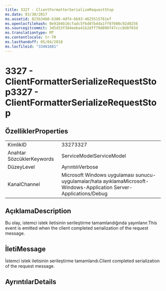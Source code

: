 ```yaml
---
title: 3327 - ClientFormatterSerializeRequestStop
ms.date: 03/30/2017
ms.assetid: 823b34b0-b386-4df4-bb93-4625515761ef
ms.openlocfilehash: 0e9104b16cfadc5f6d07b4da1ff07600c92d0256
ms.sourcegitcommit: 3d5d33f384eeba41b2dff79d096f47ccc8d8f03d
ms.translationtype: MT
ms.contentlocale: tr-TR
ms.lasthandoff: 05/04/2018
ms.locfileid: "33461681"
---
```

# <a name="3327---clientformatterserializerequeststop"></a><span data-ttu-id="56586-102">3327 - ClientFormatterSerializeRequestStop</span><span class="sxs-lookup"><span data-stu-id="56586-102">3327 - ClientFormatterSerializeRequestStop</span></span>
## <a name="properties"></a><span data-ttu-id="56586-103">Özellikler</span><span class="sxs-lookup"><span data-stu-id="56586-103">Properties</span></span>  
  
|||  
|-|-|  
|<span data-ttu-id="56586-104">Kimlik</span><span class="sxs-lookup"><span data-stu-id="56586-104">ID</span></span>|<span data-ttu-id="56586-105">3327</span><span class="sxs-lookup"><span data-stu-id="56586-105">3327</span></span>|  
|<span data-ttu-id="56586-106">Anahtar Sözcükler</span><span class="sxs-lookup"><span data-stu-id="56586-106">Keywords</span></span>|<span data-ttu-id="56586-107">ServiceModel</span><span class="sxs-lookup"><span data-stu-id="56586-107">ServiceModel</span></span>|  
|<span data-ttu-id="56586-108">Düzey</span><span class="sxs-lookup"><span data-stu-id="56586-108">Level</span></span>|<span data-ttu-id="56586-109">Ayrıntılı</span><span class="sxs-lookup"><span data-stu-id="56586-109">Verbose</span></span>|  
|<span data-ttu-id="56586-110">Kanal</span><span class="sxs-lookup"><span data-stu-id="56586-110">Channel</span></span>|<span data-ttu-id="56586-111">Microsoft Windows uygulaması sunucu-uygulamalar/hata ayıklama</span><span class="sxs-lookup"><span data-stu-id="56586-111">Microsoft-Windows-Application Server-Applications/Debug</span></span>|  
  
## <a name="description"></a><span data-ttu-id="56586-112">Açıklama</span><span class="sxs-lookup"><span data-stu-id="56586-112">Description</span></span>  
 <span data-ttu-id="56586-113">Bu olay, istemci istek iletisinin serileştirme tamamlandığında yayınlanır.</span><span class="sxs-lookup"><span data-stu-id="56586-113">This event is emitted when the client completed serialization of the request message.</span></span>  
  
## <a name="message"></a><span data-ttu-id="56586-114">İleti</span><span class="sxs-lookup"><span data-stu-id="56586-114">Message</span></span>  
 <span data-ttu-id="56586-115">İstemci istek iletisinin serileştirme tamamlandı.</span><span class="sxs-lookup"><span data-stu-id="56586-115">Client completed serialization of the request message.</span></span>  
  
## <a name="details"></a><span data-ttu-id="56586-116">Ayrıntılar</span><span class="sxs-lookup"><span data-stu-id="56586-116">Details</span></span>
